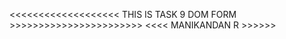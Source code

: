 <<<<<<<<<<<<<<<<<<<   THIS IS TASK 9 DOM FORM   >>>>>>>>>>>>>>>>>>>>>>>
         <<<<               MANIKANDAN R            >>>>>>
